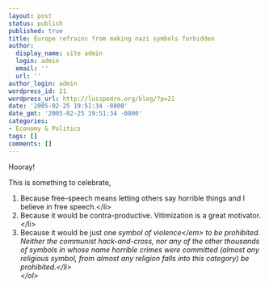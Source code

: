 ```yaml
---
layout: post
status: publish
published: true
title: Europe refrains from making nazi symbols forbidden
author:
  display_name: site admin
  login: admin
  email: ''
  url: ''
author_login: admin
wordpress_id: 21
wordpress_url: http://luispedro.org/blog/?p=21
date: '2005-02-25 19:51:34 -0800'
date_gmt: '2005-02-25 19:51:34 -0800'
categories:
- Economy & Politics
tags: []
comments: []
---
```

<p>Hooray!</p>
<p>This is something to celebrate,</p>
<ol>
<li>Because free-speech means letting others say horrible things and I believe in free speech.<&#47;li>
<li>Because it would be contra-productive. Vitimization is a great motivator.<&#47;li>
<li>Because it would be just one <em>symbol of violence<&#47;em> to be prohibited. Neither the communist hack-and-cross, nor any of the other thousands of symbols in whose name horrible crimes were committed (almost any religious symbol, from almost any religion falls into this category) be prohibited.<&#47;li><br />
<&#47;ol></p>
